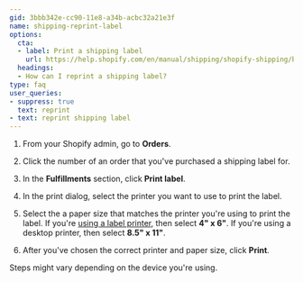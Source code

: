 ```yaml
---
gid: 3bbb342e-cc90-11e8-a34b-acbc32a21e3f
name: shipping-reprint-label
options:
  cta:
  - label: Print a shipping label
    url: https://help.shopify.com/en/manual/shipping/shopify-shipping/buy-and-print#print-a-shipping-label
  headings:
  - How can I reprint a shipping label?
type: faq
user_queries:
- suppress: true
  text: reprint
- text: reprint shipping label
---
```


1. From your Shopify admin, go to **Orders**.

2. Click the number of an order that you've purchased a shipping label for.

3. In the **Fulfillments** section, click **Print label**.

4. In the print dialog, select the printer you want to use to print the label.

5. Select the a paper size that matches the printer you're using to print the label. If you're [using a label printer](/manual/shipping/shopify-shipping/label-printers), then select **4" x 6"**. If you're using a desktop printer, then select **8.5" x 11"**.

6. After you've chosen the correct printer and paper size, click **Print**.

Steps might vary depending on the device you're using.

